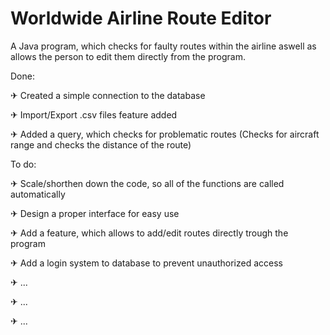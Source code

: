 Worldwide Airline Route Editor
==============================

A Java program, which checks for faulty routes within the airline aswell as allows the person to edit them directly from the program.


Done:

✈ Created a simple connection to the database

✈ Import/Export .csv files feature added

✈ Added a query, which checks for problematic routes (Checks for aircraft range and checks the distance of the route)


To do:

✈ Scale/shorthen down the code, so all of the functions are called automatically

✈ Design a proper interface for easy use

✈ Add a feature, which allows to add/edit routes directly trough the program

✈ Add a login system to database to prevent unauthorized access

✈ ...

✈ ...

✈ ...
